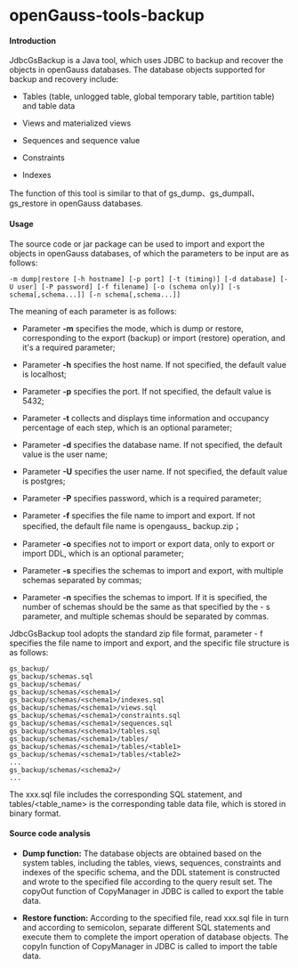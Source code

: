 # openGauss-tools-backup

#### Introduction
JdbcGsBackup is a Java tool, which uses JDBC to backup and recover the objects in openGauss databases. The database objects supported for backup and recovery include:

- Tables (table, unlogged table, global temporary table, partition table) and table data

- Views and materialized views

- Sequences and sequence value

- Constraints

- Indexes

The function of this tool is similar to that of gs_dump、gs_dumpall、gs_restore in openGauss databases.

#### Usage
The source code or jar package can be used to import and export the objects in openGauss databases, of which the parameters to be input are as follows:

```
-m dump|restore [-h hostname] [-p port] [-t (timing)] [-d database] [-U user] [-P password] [-f filename] [-o (schema only)] [-s schema[,schema...]] [-n schema[,schema...]]
```

The meaning of each parameter is as follows:

- Parameter **-m** specifies the mode, which is dump or restore, corresponding to the export (backup) or import (restore) operation, and it's a required parameter;
- Parameter **-h** specifies the host name. If not specified, the default value is localhost;

- Parameter **-p** specifies the port. If not specified, the default value is 5432;
- Parameter **-t** collects and displays time information and occupancy percentage of each step, which is an optional parameter;
- Parameter **-d** specifies the database name. If not specified, the default value is the user name;
- Parameter **-U** specifies the user name. If not specified, the default value is postgres;
- Parameter **-P** specifies password, which is a required parameter;
- Parameter **-f** specifies the file name to import and export. If not specified, the default file name is opengauss_ backup.zip；
- Parameter **-o** specifies not to import or export data, only to export or import DDL, which is an optional parameter;
- Parameter **-s** specifies the schemas to import and export, with multiple schemas separated by commas;
- Parameter **-n** specifies the schemas to import. If it is specified, the number of schemas should be the same as that specified by the - s parameter, and multiple schemas should be separated by commas.

JdbcGsBackup tool adopts the standard zip file format, parameter - f specifies the file name to import and export, and the specific file structure is as follows:

```
gs_backup/  
gs_backup/schemas.sql  
gs_backup/schemas/  
gs_backup/schemas/<schema1>/  
gs_backup/schemas/<schema1>/indexes.sql  
gs_backup/schemas/<schema1>/views.sql  
gs_backup/schemas/<schema1>/constraints.sql  
gs_backup/schemas/<schema1>/sequences.sql  
gs_backup/schemas/<schema1>/tables.sql  
gs_backup/schemas/<schema1>/tables/  
gs_backup/schemas/<schema1>/tables/<table1>  
gs_backup/schemas/<schema1>/tables/<table2>  
...  
gs_backup/schemas/<schema2>/  
...  
```

The xxx.sql file includes the corresponding SQL statement, and tables/<table_name> is the corresponding table data file, which is stored in binary format.

#### Source code analysis

- **Dump function:** The database objects are obtained based on the system tables, including the tables, views, sequences, constraints and indexes of the specific schema, and the DDL statement is constructed and wrote to the specified file according to the query result set. The copyOut function of CopyManager in JDBC is called to export the table data.

- **Restore function:** According to the specified file, read xxx.sql file in turn and according to semicolon, separate different SQL statements and execute them to complete the import operation of database objects. The copyIn function of CopyManager in JDBC is called to import the table data.


